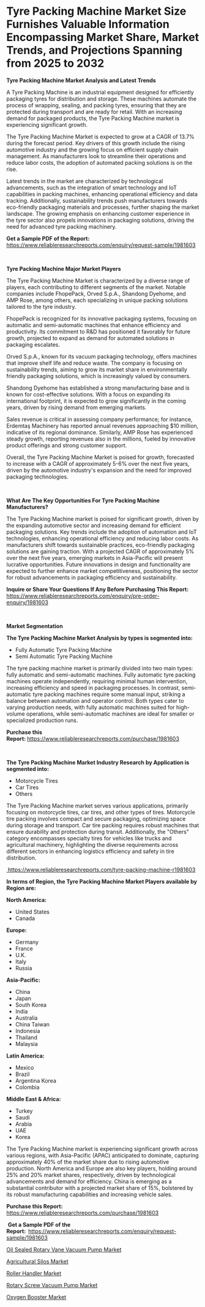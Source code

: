 <p><h1>Tyre Packing Machine Market Size Furnishes Valuable Information Encompassing Market Share, Market Trends, and Projections Spanning from 2025 to 2032</h1></p><p><strong>Tyre Packing Machine Market Analysis and Latest Trends</strong></p>
<p><p>A Tyre Packing Machine is an industrial equipment designed for efficiently packaging tyres for distribution and storage. These machines automate the process of wrapping, sealing, and packing tyres, ensuring that they are protected during transport and are ready for retail. With an increasing demand for packaged products, the Tyre Packing Machine market is experiencing significant growth.</p><p>The Tyre Packing Machine Market is expected to grow at a CAGR of 13.7% during the forecast period. Key drivers of this growth include the rising automotive industry and the growing focus on efficient supply chain management. As manufacturers look to streamline their operations and reduce labor costs, the adoption of automated packing solutions is on the rise.</p><p>Latest trends in the market are characterized by technological advancements, such as the integration of smart technology and IoT capabilities in packing machines, enhancing operational efficiency and data tracking. Additionally, sustainability trends push manufacturers towards eco-friendly packaging materials and processes, further shaping the market landscape. The growing emphasis on enhancing customer experience in the tyre sector also propels innovations in packaging solutions, driving the need for advanced tyre packing machinery.</p></p>
<p><strong>Get a Sample PDF of the Report:&nbsp;</strong> <a href="https://www.reliableresearchreports.com/enquiry/request-sample/1981603?utm_campaign=32&utm_medium=2&utm_source=Github&utm_content=ia&utm_term=20022025&utm_id=tyre-packing-machine">https://www.reliableresearchreports.com/enquiry/request-sample/1981603</a></p>
<p>&nbsp;</p>
<p><strong>Tyre Packing Machine Major Market Players</strong></p>
<p><p>The Tyre Packing Machine Market is characterized by a diverse range of players, each contributing to different segments of the market. Notable companies include FhopePack, Orved S.p.A., Shandong Dyehome, and AMP Rose, among others, each specializing in unique packing solutions tailored to the tyre industry.</p><p>FhopePack is recognized for its innovative packaging systems, focusing on automatic and semi-automatic machines that enhance efficiency and productivity. Its commitment to R&D has positioned it favorably for future growth, projected to expand as demand for automated solutions in packaging escalates.</p><p>Orved S.p.A., known for its vacuum packaging technology, offers machines that improve shelf life and reduce waste. The company is focusing on sustainability trends, aiming to grow its market share in environmentally friendly packaging solutions, which is increasingly valued by consumers.</p><p>Shandong Dyehome has established a strong manufacturing base and is known for cost-effective solutions. With a focus on expanding its international footprint, it is expected to grow significantly in the coming years, driven by rising demand from emerging markets.</p><p>Sales revenue is critical in assessing company performance; for instance, Erdemtaş Machinery has reported annual revenues approaching $10 million, indicative of its regional dominance. Similarly, AMP Rose has experienced steady growth, reporting revenues also in the millions, fueled by innovative product offerings and strong customer support.</p><p>Overall, the Tyre Packing Machine Market is poised for growth, forecasted to increase with a CAGR of approximately 5-6% over the next five years, driven by the automotive industry's expansion and the need for improved packaging technologies.</p></p>
<p>&nbsp;</p>
<p><strong>What Are The Key Opportunities For Tyre Packing Machine Manufacturers?</strong></p>
<p><p>The Tyre Packing Machine market is poised for significant growth, driven by the expanding automotive sector and increasing demand for efficient packaging solutions. Key trends include the adoption of automation and IoT technologies, enhancing operational efficiency and reducing labor costs. As manufacturers shift towards sustainable practices, eco-friendly packaging solutions are gaining traction. With a projected CAGR of approximately 5% over the next five years, emerging markets in Asia-Pacific will present lucrative opportunities. Future innovations in design and functionality are expected to further enhance market competitiveness, positioning the sector for robust advancements in packaging efficiency and sustainability.</p></p>
<p><strong>Inquire or Share Your Questions If Any Before Purchasing This Report:</strong> <a href="https://www.reliableresearchreports.com/enquiry/pre-order-enquiry/1981603?utm_campaign=32&utm_medium=2&utm_source=Github&utm_content=ia&utm_term=20022025&utm_id=tyre-packing-machine">https://www.reliableresearchreports.com/enquiry/pre-order-enquiry/1981603</a></p>
<p>&nbsp;</p>
<p><strong>Market Segmentation</strong></p>
<p><strong>The Tyre Packing Machine Market Analysis by types is segmented into:</strong></p>
<p><ul><li>Fully Automatic Tyre Packing Machine</li><li>Semi Automatic Tyre Packing Machine</li></ul></p>
<p><p>The tyre packing machine market is primarily divided into two main types: fully automatic and semi-automatic machines. Fully automatic tyre packing machines operate independently, requiring minimal human intervention, increasing efficiency and speed in packaging processes. In contrast, semi-automatic tyre packing machines require some manual input, striking a balance between automation and operator control. Both types cater to varying production needs, with fully automatic machines suited for high-volume operations, while semi-automatic machines are ideal for smaller or specialized production runs.</p></p>
<p><strong>Purchase this Report:&nbsp;</strong><a href="https://www.reliableresearchreports.com/purchase/1981603?utm_campaign=32&utm_medium=2&utm_source=Github&utm_content=ia&utm_term=20022025&utm_id=tyre-packing-machine">https://www.reliableresearchreports.com/purchase/1981603</a></p>
<p>&nbsp;</p>
<p><strong>The Tyre Packing Machine Market Industry Research by Application is segmented into:</strong></p>
<p><ul><li>Motorcycle Tires</li><li>Car Tires</li><li>Others</li></ul></p>
<p><p>The Tyre Packing Machine market serves various applications, primarily focusing on motorcycle tires, car tires, and other types of tires. Motorcycle tire packing involves compact and secure packaging, optimizing space during storage and transport. Car tire packing requires robust machines that ensure durability and protection during transit. Additionally, the "Others" category encompasses specialty tires for vehicles like trucks and agricultural machinery, highlighting the diverse requirements across different sectors in enhancing logistics efficiency and safety in tire distribution.</p></p>
<p><a href="https://www.reliableresearchreports.com/tyre-packing-machine-r1981603?utm_campaign=32&utm_medium=2&utm_source=Github&utm_content=ia&utm_term=20022025&utm_id=tyre-packing-machine">&nbsp;https://www.reliableresearchreports.com/tyre-packing-machine-r1981603</a></p>
<p><strong>In terms of Region, the Tyre Packing Machine Market Players available by Region are:</strong></p>
<p>
    <p> <strong> North America: </strong>
        <ul>
            <li>United States</li>
            <li>Canada</li>
        </ul>
        </p> 
    <p> <strong> Europe: </strong>
        <ul>
            <li>Germany</li>
            <li>France</li>
            <li>U.K.</li>
            <li>Italy</li>
            <li>Russia</li>
        </ul>
        </p> 
    <p> <strong> Asia-Pacific: </strong>
        <ul>
            <li>China</li>
            <li>Japan</li>
            <li>South Korea</li>
            <li>India</li>
            <li>Australia</li>
            <li>China Taiwan</li>
            <li>Indonesia</li>
            <li>Thailand</li>
            <li>Malaysia</li>
        </ul>
        </p> 
    <p> <strong> Latin America: </strong>
        <ul>
            <li>Mexico</li>
            <li>Brazil</li>
            <li>Argentina Korea</li>
            <li>Colombia</li>
        </ul>
        </p> 
    <p> <strong> Middle East & Africa: </strong>
        <ul>
            <li>Turkey</li>
            <li>Saudi</li>
            <li>Arabia</li>
            <li>UAE</li>
            <li>Korea</li>
        </ul>
    </p>
    </p>
<p><p>The Tyre Packing Machine market is experiencing significant growth across various regions, with Asia-Pacific (APAC) anticipated to dominate, capturing approximately 40% of the market share due to rising automotive production. North America and Europe are also key players, holding around 25% and 20% market shares, respectively, driven by technological advancements and demand for efficiency. China is emerging as a substantial contributor with a projected market share of 15%, bolstered by its robust manufacturing capabilities and increasing vehicle sales.</p></p>
<p><strong>Purchase this Report: </strong><a href="https://www.reliableresearchreports.com/purchase/1981603?utm_campaign=32&utm_medium=2&utm_source=Github&utm_content=ia&utm_term=20022025&utm_id=tyre-packing-machine">https://www.reliableresearchreports.com/purchase/1981603</a></p>
<p>&nbsp;<strong>Get a Sample PDF of the Report:&nbsp;&nbsp;</strong><a href="https://www.reliableresearchreports.com/enquiry/request-sample/1981603?utm_campaign=32&utm_medium=2&utm_source=Github&utm_content=ia&utm_term=20022025&utm_id=tyre-packing-machine">https://www.reliableresearchreports.com/enquiry/request-sample/1981603</a></p>
<p><strong></strong></p>
<p><p><a href="https://github.com/achuoheatly/Market-Research-Report-List-1/blob/main/oil-sealed-rotary-vane-vacuum-pump-market.md?utm_campaign=32&utm_medium=2&utm_source=Github&utm_content=ia&utm_term=20022025&utm_id=tyre-packing-machine">Oil Sealed Rotary Vane Vacuum Pump Market</a></p><p><a href="https://github.com/spoorsusama/Market-Research-Report-List-1/blob/main/agricultural-silos-market.md?utm_campaign=32&utm_medium=2&utm_source=Github&utm_content=ia&utm_term=20022025&utm_id=tyre-packing-machine">Agricultural Silos Market</a></p><p><a href="https://github.com/azorrotutus/Market-Research-Report-List-1/blob/main/roller-handler-market.md?utm_campaign=32&utm_medium=2&utm_source=Github&utm_content=ia&utm_term=20022025&utm_id=tyre-packing-machine">Roller Handler Market</a></p><p><a href="https://github.com/tandiapannas/Market-Research-Report-List-1/blob/main/rotary-screw-vacuum-pump-market.md?utm_campaign=32&utm_medium=2&utm_source=Github&utm_content=ia&utm_term=20022025&utm_id=tyre-packing-machine">Rotary Screw Vacuum Pump Market</a></p><p><a href="https://github.com/storcweithzg/Market-Research-Report-List-1/blob/main/oxygen-booster-market.md?utm_campaign=32&utm_medium=2&utm_source=Github&utm_content=ia&utm_term=20022025&utm_id=tyre-packing-machine">Oxygen Booster Market</a></p></p>